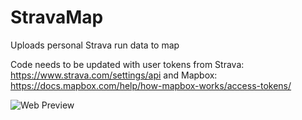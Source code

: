 # StravaMap
Uploads personal Strava run data to map


Code needs to be updated with user tokens from 
Strava: https://www.strava.com/settings/api
and Mapbox: https://docs.mapbox.com/help/how-mapbox-works/access-tokens/


![Web Preview](https://raw.githubusercontent.com/epeterson717/StravaMap/Capture.JPG)

